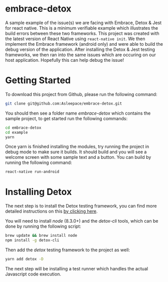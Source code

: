 # embrace-detox
A sample example of the issue(s) we are facing with Embrace, Detox & Jest for react native. This is a minimum verifiable example which illustrates the build errors between these two frameworks. This project was created with the latest version of React Native using `react-native init`. We then implement the Embrace framework (android only) and were able to build the debug version of the application. After installing the Detox & Jest testing frameworks, we then ran into the same issues which are occuring on our host application. Hopefully this can help debug the issue!

# Getting Started

To download this project from Github, please run the following command:

```bash
git clone git@github.com:Asleepace/embrace-detox.git
```

You should then see a folder name *embrace-detox* which contains the sample project, to get started run the following commands:

 ```bash
 cd embrace-detox
 cd example
yarn
```

Once yarn is finished installing the modules, try running the project in debug mode to make sure it builds. It should build and you will see a welcome screen with some sample text and a button. You can build by running the following command:

```bash
react-native run-android
```

# Installing Detox

The next step is to install the Detox testing framework, you can find more detailed instructions on this [by clicking here](https://github.com/wix/Detox/blob/master/docs/Introduction.GettingStarted.md).

You will need to install *node* (8.3.0+) and the *detox-cli* tools, which can be done by running the following script:

```bash
brew update && brew install node
npm install -g detox-cli
```

Then add the *detox* testing framework to the project as well:

```bash
yarn add detox -D
```

The next step will be installing a test runner which handles the actual Javascript code execution.

